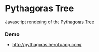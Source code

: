 Pythagoras Tree
================

Javascript rendering of the <a href="http://en.wikipedia.org/wiki/Pythagoras_tree_(fractal)">Pythagoras Tree</a>


### Demo
* http://pythagoras.herokuapp.com/